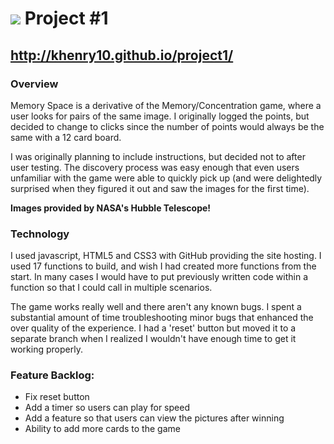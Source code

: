 # ![](https://ga-dash.s3.amazonaws.com/production/assets/logo-9f88ae6c9c3871690e33280fcf557f33.png) Project #1

## http://khenry10.github.io/project1/

### Overview

Memory Space is a derivative of the Memory/Concentration game, where a user looks for pairs of the same image.  I originally logged the points, but decided to change to clicks since the number of points would always be the same with a 12 card board.

I was originally planning to include instructions, but decided not to after user testing.  The discovery process was easy enough that even users unfamiliar with the game were able to quickly pick up (and were delightedly surprised when they figured it out and saw the images for the first time).

**Images provided by NASA's Hubble Telescope!**

### Technology

I used javascript, HTML5 and CSS3 with GitHub providing the site hosting.  I used 17 functions to build, and wish I had created more functions from the start.  In many cases I would have to put previously written code within a function so that I could call in multiple scenarios.  

The game works really well and there aren't any known bugs.  I spent a substantial amount of time troubleshooting minor bugs that enhanced the over quality of the experience.  I had a 'reset' button but moved it to a separate branch when I realized I wouldn't have enough time to get it working properly.  

### Feature Backlog:
 * Fix reset button
 * Add a timer so users can play for speed
 * Add a feature so that users can view the pictures after winning
 * Ability to add more cards to the game
